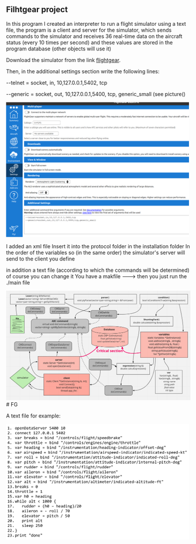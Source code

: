 Filhtgear project
----
In this program I created an interpreter to run a flight simulator using a text file, the program is a client
and server for the simulator, which sends commands to the simulator and receives 36 real-time data 
on the aircraft status (every 10 times per second) and these values ​​are stored in the program database (other 
objects will use it)

Download the simulator from the link [flightgear](https://www.flightgear.org).

Then, in the additional settings section write the following lines:

--telnet = socket, in, 10,127.0.0.1,5402, tcp

--generic = socket, out, 10,127.0.0.1,5400, tcp, generic_small (see picture()

<img src="img/setting.png" width="500">

I added an xml file Insert it into the protocol folder in the installation folder
In the order of the variables so (in the same order) the simulator's server
 will send to the client you define

in addition a text file (according to which the commands will be determined) of course you can change it
You have a makfile ---> then you just run the ./main file


<img src="img/characterization1.png" width="1000"># FG

A text file for example:


<img src="img/example_textfile.png" width="500">
